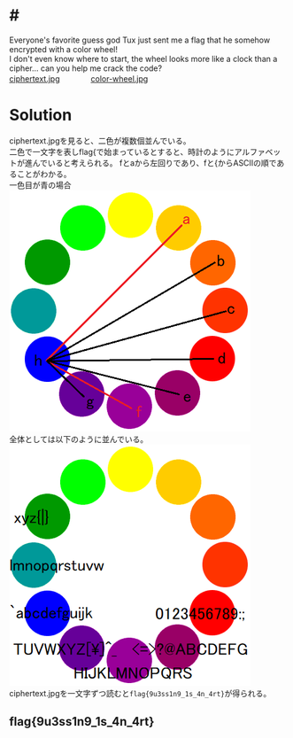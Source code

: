 # # <!--XXXXXXXXXX-->
Everyone's favorite guess god Tux just sent me a flag that he somehow encrypted with a color wheel!  
I don't even know where to start, the wheel looks more like a clock than a cipher... can you help me crack the code?  
[ciphertext.jpg](ciphertext.jpg)　　　　[color-wheel.jpg](color-wheel.jpg)  

# Solution
ciphertext.jpgを見ると、二色が複数個並んでいる。  
二色で一文字を表しflag{で始まっているとすると、時計のようにアルファベットが進んでいると考えられる。
fとaから左回りであり、fと{からASCIIの順であることがわかる。  
一色目が青の場合  
![image1.png](images/image1.png)  
全体としては以下のように並んでいる。  
![image2.png](images/image2.png)  
ciphertext.jpgを一文字ずつ読むと`flag{9u3ss1n9_1s_4n_4rt}`が得られる。  

## flag{9u3ss1n9_1s_4n_4rt}